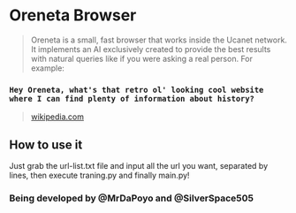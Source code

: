 # Oreneta Browser
> Oreneta is a small, fast browser that works inside the Ucanet network.
> It implements an AI exclusively created to provide the best results with natural 
queries like if you were asking a real person. For example:
### ```Hey Oreneta, what's that retro ol' looking cool website where I can find plenty of information about history? ```
> [wikipedia.com](https://wikipedia.com)

## How to use it

Just grab the url-list.txt file and input all the url you want, separated by lines, then execute traning.py and finally main.py!

### Being developed by @MrDaPoyo and @SilverSpace505


